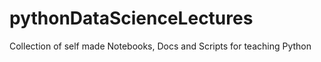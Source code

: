 # pythonDataScienceLectures
Collection of self made Notebooks, Docs and Scripts for teaching Python

